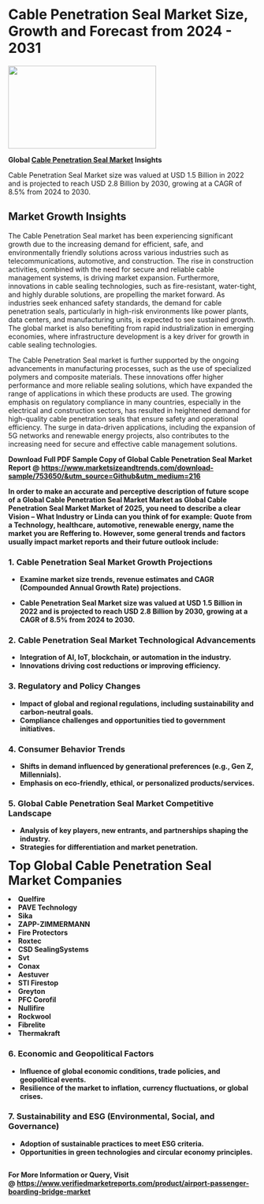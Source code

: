 <H1>Cable Penetration Seal Market Size, Growth and Forecast from 2024 - 2031</H1><img class="aligncenter size-medium wp-image-584254" src="https://thirdeyenews.in/wp-content/uploads/2024/09/Global-Market-Research-300x168.jpeg" alt="" width="300" height="168" /><p><strong>Global&nbsp;<a href="https://www.marketsizeandtrends.com/download-sample/753650/&amp;utm_source=Github&utm_medium=216">Cable Penetration Seal Market</a> Insights</strong></p><p>Cable Penetration Seal Market size was valued at USD 1.5 Billion in 2022 and is projected to reach USD 2.8 Billion by 2030, growing at a CAGR of 8.5% from 2024 to 2030.</p><p><h2>Market Growth Insights</h2> <p>The Cable Penetration Seal market has been experiencing significant growth due to the increasing demand for efficient, safe, and environmentally friendly solutions across various industries such as telecommunications, automotive, and construction. The rise in construction activities, combined with the need for secure and reliable cable management systems, is driving market expansion. Furthermore, innovations in cable sealing technologies, such as fire-resistant, water-tight, and highly durable solutions, are propelling the market forward. As industries seek enhanced safety standards, the demand for cable penetration seals, particularly in high-risk environments like power plants, data centers, and manufacturing units, is expected to see sustained growth. The global market is also benefiting from rapid industrialization in emerging economies, where infrastructure development is a key driver for growth in cable sealing technologies.</p> <p><strong></strong></p> <p>The Cable Penetration Seal market is further supported by the ongoing advancements in manufacturing processes, such as the use of specialized polymers and composite materials. These innovations offer higher performance and more reliable sealing solutions, which have expanded the range of applications in which these products are used. The growing emphasis on regulatory compliance in many countries, especially in the electrical and construction sectors, has resulted in heightened demand for high-quality cable penetration seals that ensure safety and operational efficiency. The surge in data-driven applications, including the expansion of 5G networks and renewable energy projects, also contributes to the increasing need for secure and effective cable management solutions.</p> <p><strong></p><p><span class=""><strong>Download Full PDF Sample Copy of Global Cable Penetration Seal Market Report</strong> @ <a href="https://www.marketsizeandtrends.com/download-sample/753650/&amp;utm_source=Github&utm_medium=216" target="_blank">https://www.marketsizeandtrends.com/download-sample/753650/&amp;utm_source=Github&utm_medium=216</a></span></p><p>In order to make an accurate and perceptive description of future scope of a Global&nbsp;Cable Penetration Seal Market Market as Global&nbsp;Cable Penetration Seal Market Market of 2025, you need to describe a clear Vision &ndash; What Industry or Linda can you think of for example: Quote from a Technology, healthcare, automotive, renewable energy, name the market you are Reffering to. However, some general trends and factors usually impact market reports and their future outlook include:</p><h3>1.&nbsp;<strong>Cable Penetration Seal Market Growth Projections</strong></h3><ul><li>Examine market size trends, revenue estimates and CAGR (Compounded Annual Growth Rate) projections.</li><li><p>Cable Penetration Seal Market size was valued at USD 1.5 Billion in 2022 and is projected to reach USD 2.8 Billion by 2030, growing at a CAGR of 8.5% from 2024 to 2030.</p></li></ul><h3>2.&nbsp;<strong>Cable Penetration Seal Market Technological Advancements</strong></h3><ul><li>Integration of AI, IoT, blockchain, or automation in the industry.</li><li>Innovations driving cost reductions or improving efficiency.</li></ul><h3>3.&nbsp;<strong>Regulatory and Policy Changes</strong></h3><ul><li>Impact of global and regional regulations, including sustainability and carbon-neutral goals.</li><li>Compliance challenges and opportunities tied to government initiatives.</li></ul><h3>4.&nbsp;<strong>Consumer Behavior Trends</strong></h3><ul><li>Shifts in demand influenced by generational preferences (e.g., Gen Z, Millennials).</li><li>Emphasis on eco-friendly, ethical, or personalized products/services.</li></ul><h3>5.&nbsp;<strong>Global Cable Penetration Seal Market Competitive Landscape</strong></h3><ul><li>Analysis of key players, new entrants, and partnerships shaping the industry.</li><li>Strategies for differentiation and market penetration.</li></ul><p data-pm-slice="1 1 []"><span style="color: inherit; font-family: inherit; font-size: 25px;">Top Global Cable Penetration Seal Market Companies</span></p><div class="" data-test-id=""><p><li>Quelfire</li><li> PAVE Technology</li><li> Sika</li><li> ZAPP-ZIMMERMANN</li><li> Fire Protectors</li><li> Roxtec</li><li> CSD SealingSystems</li><li> Svt</li><li> Conax</li><li> Aestuver</li><li> STI Firestop</li><li> Greyton</li><li> PFC Corofil</li><li> Nullifire</li><li> Rockwool</li><li> Fibrelite</li><li> Thermakraft</li></p></div><h3>6.&nbsp;<strong>Economic and Geopolitical Factors</strong></h3><ul><li>Influence of global economic conditions, trade policies, and geopolitical events.</li><li>Resilience of the market to inflation, currency fluctuations, or global crises.</li></ul><h3>7.&nbsp;<strong>Sustainability and ESG (Environmental, Social, and Governance)</strong></h3><ul><li>Adoption of sustainable practices to meet ESG criteria.</li><li>Opportunities in green technologies and circular economy principles.</li></ul><h2><strong style="font-size: 14px;">For More Information or Query, Visit @&nbsp;</strong><a style="background-color: #ffffff; font-size: 14px;" href="https://www.marketsizeandtrends.com/report/cable-penetration-seal-market/" target="_blank">https://www.verifiedmarketreports.com/product/airport-passenger-boarding-bridge-market</a></h2>
